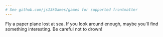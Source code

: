 ```yaml
---
# See github.com/js13kGames/games for supported frontmatter
---
```

Fly a paper plane lost at sea. If you look around enough, maybe you'll find something interesting. Be careful not to drown!